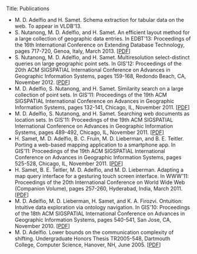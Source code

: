 Title: Publications

<div class="pubs" markdown="1">

- M. D. Adelfio and H. Samet. Schema extraction for tabular data on the
  web.  To appear in VLDB'13.
- S. Nutanong, M. D. Adelfio, and H. Samet. An efficient layout method for
  a large collection of geographic data entries. In EDBT'13: Proceedings of
  the 16th International Conference on Extending Database Technology, pages
  717-720, Genoa, Italy, March 2013. [[PDF][8]]
- S. Nutanong, M. D. Adelfio, and H. Samet. Multiresolution select-distinct
  queries on large geographic point sets. In GIS'12: Proceedings of the
  20th ACM SIGSPATIAL International Conference on Advances in Geographic
  Information Systems, pages 159-168, Redondo Beach, CA, November 2012.
  [[PDF][7]]
- M. D. Adelfio, S. Nutanong, and H. Samet. Similarity search on a large
  collection of point sets. In GIS'11: Proceedings of the 19th ACM
  SIGSPATIAL International Conference on Advances in Geographic Information
  Systems, pages 132-141, Chicago, IL, November 2011. [[PDF][6]]
- M. D. Adelfio, S. Nutanong, and H. Samet. Searching web documents as
  location sets. In GIS'11: Proceedings of the 19th ACM SIGSPATIAL
  International Conference on Advances in Geographic Information Systems,
  pages 489-492, Chicago, IL, November 2011. [[PDF][5]]
- H. Samet, M. D. Adelfio, B. C. Fruin, M. D. Lieberman, and B. E. Teitler.
  Porting a web-based mapping application to a smartphone app. In GIS'11:
  Proceedings of the 19th ACM SIGSPATIAL International Conference on
  Advances in Geographic Information Systems, pages 525-528, Chicago, IL,
  November 2011.  [[PDF][4]]
- H. Samet, B. E. Teitler, M. D. Adelfio, and M. D. Lieberman. Adapting a
  map query interface for a gesturing touch screen interface. In WWW'11:
  Proceedings of the 20th International Conference on World Wide Web
  (Companion Volume), pages 257-260, Hyderabad, India, March 2011.
  [[PDF][3]]
- M. D. Adelfio, M. D. Lieberman, H. Samet, and K. A. Firozvi. Ontuition:
  Intuitive data exploration via ontology navigation. In GIS'10:
  Proceedings of the 18th ACM SIGSPATIAL International Conference on
  Advances in Geographic Information Systems, pages 540-541, San Jose, CA,
  November 2010.  [[PDF][2]]
- M. D. Adelfio. Lower bounds on the communication complexity of shifting.
  Undergraduate Honors Thesis TR2005-548, Dartmouth College, Computer
  Science, Hanover, NH, June 2005. [[PDF][1]]

</div>

[8]: |filename|/papers/edbt13-layout.pdf
[7]: |filename|/papers/acmgis12-distinctiveness.pdf
[6]: |filename|/papers/acmgis11-haus-search.pdf
[5]: |filename|/papers/acmgis11-geoxls-demo.pdf
[4]: |filename|/papers/acmgis11-newsstand-app.pdf
[3]: |filename|/papers/www11-newsstand-mobile.pdf
[2]: |filename|/papers/acmgis10-ontuition.pdf
[1]: http://www.cs.dartmouth.edu/reports/TR2005-548.pdf

[7A]: http://dl.acm.org/authorize?6885984
[6A]: http://dl.acm.org/authorize?6536380
[5A]: http://dl.acm.org/authorize?6536347
[4A]: http://dl.acm.org/authorize?6536363
[3A]: http://dl.acm.org/authorize?494337
[2A]: http://dl.acm.org/authorize?316356

